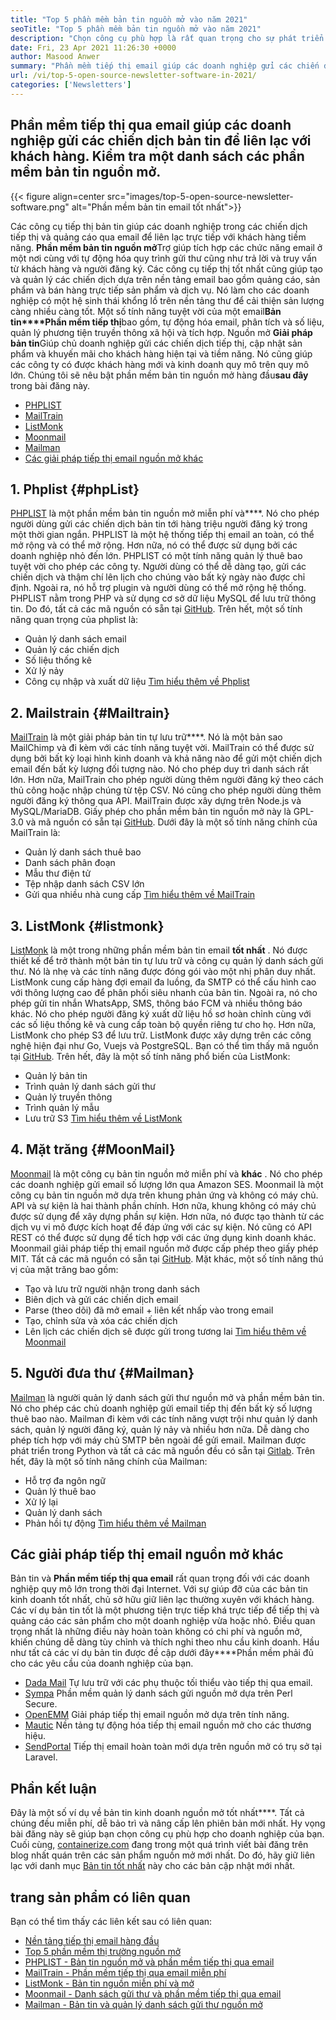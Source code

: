 ```yaml
---
title: "Top 5 phần mềm bản tin nguồn mở vào năm 2021" 
seoTitle: "Top 5 phần mềm bản tin nguồn mở vào năm 2021" 
description: "Chọn công cụ phù hợp là rất quan trọng cho sự phát triển của doanh nghiệp. Chúng tôi có một danh sách ngắn gọn về phần mềm bản tin nguồn mở tốt nhất." 
date: Fri, 23 Apr 2021 11:26:30 +0000
author: Masood Anwer
summary: "Phần mềm tiếp thị email giúp các doanh nghiệp gửi các chiến dịch bản tin để liên lạc với khách hàng. Kiểm tra một danh sách các phần mềm bản tin nguồn mở." 
url: /vi/top-5-open-source-newsletter-software-in-2021/
categories: ['Newsletters']
---
```


## Phần mềm tiếp thị qua email giúp các doanh nghiệp gửi các chiến dịch bản tin để liên lạc với khách hàng. Kiểm tra một danh sách các phần mềm bản tin nguồn mở.

{{< figure align=center src="images/top-5-open-source-newsletter-software.png" alt="Phần mềm bản tin email tốt nhất">}}

Các công cụ tiếp thị bản tin giúp các doanh nghiệp trong các chiến dịch tiếp thị và quảng cáo qua email để liên lạc trực tiếp với khách hàng tiềm năng. **Phần mềm bản tin nguồn mở**Trợ giúp tích hợp các chức năng email ở một nơi cùng với tự động hóa quy trình gửi thư cũng như trả lời và truy vấn từ khách hàng và người đăng ký. Các công cụ tiếp thị tốt nhất cũng giúp tạo và quản lý các chiến dịch dựa trên nền tảng email bao gồm quảng cáo, sản phẩm và bán hàng trực tiếp sản phẩm và dịch vụ. Nó làm cho các doanh nghiệp có một hệ sinh thái khổng lồ trên nền tảng thư để cải thiện sản lượng càng nhiều càng tốt. Một số tính năng tuyệt vời của một email**Bản tin****Phần mềm tiếp thị**bao gồm, tự động hóa email, phân tích và số liệu, quản lý phương tiện truyền thông xã hội và tích hợp.
Nguồn mở **Giải pháp bản tin**Giúp chủ doanh nghiệp gửi các chiến dịch tiếp thị, cập nhật sản phẩm và khuyến mãi cho khách hàng hiện tại và tiềm năng. Nó cũng giúp các công ty có được khách hàng mới và kinh doanh quy mô trên quy mô lớn. Chúng tôi sẽ nêu bật phần mềm bản tin nguồn mở hàng đầu**sau đây** trong bài đăng này.
  * [PHPLIST][1]
  * [MailTrain][2]
  * [ListMonk][3]
  * [Moonmail][4]
  * [Mailman][5]
  * [Các giải pháp tiếp thị email nguồn mở khác][6]

## 1. Phplist {#phpList}

[PHPLIST][7] là một phần mềm bản tin nguồn mở miễn phí và****. Nó cho phép người dùng gửi các chiến dịch bản tin tới hàng triệu người đăng ký trong một thời gian ngắn. PHPLIST là một hệ thống tiếp thị email an toàn, có thể mở rộng và có thể mở rộng. Hơn nữa, nó có thể được sử dụng bởi các doanh nghiệp nhỏ đến lớn. PHPLIST có một tính năng quản lý thuê bao tuyệt vời cho phép các công ty. Người dùng có thể dễ dàng tạo, gửi các chiến dịch và thậm chí lên lịch cho chúng vào bất kỳ ngày nào được chỉ định. Ngoài ra, nó hỗ trợ plugin và người dùng có thể mở rộng hệ thống. PHPLIST nằm trong PHP và sử dụng cơ sở dữ liệu MySQL để lưu trữ thông tin. Do đó, tất cả các mã nguồn có sẵn tại [GitHub][8].
Trên hết, một số tính năng quan trọng của phplist là:
  * Quản lý danh sách email
  * Quản lý các chiến dịch
  * Số liệu thống kê
  * Xử lý nảy
  * Công cụ nhập và xuất dữ liệu
[Tìm hiểu thêm về Phplist][7]

## 2. Mailstrain {#Mailtrain}

[MailTrain][9] là một giải pháp bản tin tự lưu trữ****. Nó là một bản sao MailChimp và đi kèm với các tính năng tuyệt vời. MailTrain có thể được sử dụng bởi bất kỳ loại hình kinh doanh và khả năng nào để gửi một chiến dịch email đến bất kỳ lượng đối tượng nào. Nó cho phép duy trì danh sách rất lớn. Hơn nữa, MailTrain cho phép người dùng thêm người đăng ký theo cách thủ công hoặc nhập chúng từ tệp CSV. Nó cũng cho phép người dùng thêm người đăng ký thông qua API. MailTrain được xây dựng trên Node.js và MySQL/MariaDB. Giấy phép cho phần mềm bản tin nguồn mở này là GPL-3.0 và mã nguồn có sẵn tại [GitHub][10].
Dưới đây là một số tính năng chính của MailTrain là:
  * Quản lý danh sách thuê bao
  * Danh sách phân đoạn
  * Mẫu thư điện tử
  * Tệp nhập danh sách CSV lớn
  * Gửi qua nhiều nhà cung cấp
[Tìm hiểu thêm về MailTrain][9]

## 3. ListMonk {#listmonk}

[ListMonk][11] là một trong những phần mềm bản tin email **tốt nhất** . Nó được thiết kế để trở thành một bản tin tự lưu trữ và công cụ quản lý danh sách gửi thư. Nó là nhẹ và các tính năng được đóng gói vào một nhị phân duy nhất. ListMonk cung cấp hàng đợi email đa luồng, đa SMTP có thể cấu hình cao với thông lượng cao để phân phối siêu nhanh của bản tin. Ngoài ra, nó cho phép gửi tin nhắn WhatsApp, SMS, thông báo FCM và nhiều thông báo khác. Nó cho phép người đăng ký xuất dữ liệu hồ sơ hoàn chỉnh cùng với các số liệu thống kê và cung cấp toàn bộ quyền riêng tư cho họ. Hơn nữa, ListMonk cho phép S3 để lưu trữ. ListMonk được xây dựng trên các công nghệ hiện đại như Go, Vuejs và PostgreSQL. Bạn có thể tìm thấy mã nguồn tại [GitHub][12].
Trên hết, đây là một số tính năng phổ biến của ListMonk:
  * Quản lý bản tin
  * Trình quản lý danh sách gửi thư
  * Quản lý truyền thông
  * Trình quản lý mẫu
  * Lưu trữ S3
[Tìm hiểu thêm về ListMonk][11]

## 4. Mặt trăng {#MoonMail}

[Moonmail][13] là một công cụ bản tin nguồn mở miễn phí và **khác** . Nó cho phép các doanh nghiệp gửi email số lượng lớn qua Amazon SES. Moonmail là một công cụ bản tin nguồn mở dựa trên khung phản ứng và không có máy chủ. API và sự kiện là hai thành phần chính. Hơn nữa, khung không có máy chủ được sử dụng để xây dựng phần sự kiện. Hơn nữa, nó được tạo thành từ các dịch vụ vi mô được kích hoạt để đáp ứng với các sự kiện. Nó cũng có API REST có thể được sử dụng để tích hợp với các ứng dụng kinh doanh khác. Moonmail giải pháp tiếp thị email nguồn mở được cấp phép theo giấy phép MIT. Tất cả các mã nguồn có sẵn tại [GitHub][14].
Mặt khác, một số tính năng thú vị của mặt trăng bao gồm:
  * Tạo và lưu trữ người nhận trong danh sách
  * Biên dịch và gửi các chiến dịch email
  * Parse (theo dõi) đã mở email + liên kết nhấp vào trong email
  * Tạo, chỉnh sửa và xóa các chiến dịch
  * Lên lịch các chiến dịch sẽ được gửi trong tương lai
[Tìm hiểu thêm về Moonmail][13]

## 5. Người đưa thư {#Mailman}

[Mailman][15] là người quản lý danh sách gửi thư nguồn mở và phần mềm bản tin. Nó cho phép các chủ doanh nghiệp gửi email tiếp thị đến bất kỳ số lượng thuê bao nào. Mailman đi kèm với các tính năng vượt trội như quản lý danh sách, quản lý người đăng ký, quản lý nảy và nhiều hơn nữa. Dễ dàng cho phép tích hợp với máy chủ SMTP bên ngoài để gửi email. Mailman được phát triển trong Python và tất cả các mã nguồn đều có sẵn tại [Gitlab][16].
Trên hết, đây là một số tính năng chính của Mailman:
  * Hỗ trợ đa ngôn ngữ
  * Quản lý thuê bao
  * Xử lý lại
  * Quản lý danh sách
  * Phản hồi tự động
[Tìm hiểu thêm về Mailman][15]

## Các giải pháp tiếp thị email nguồn mở khác
Bản tin và **Phần mềm tiếp thị qua email** rất quan trọng đối với các doanh nghiệp quy mô lớn trong thời đại Internet. Với sự giúp đỡ của các bản tin kinh doanh tốt nhất, chủ sở hữu giữ liên lạc thường xuyên với khách hàng. Các ví dụ bản tin tốt là một phương tiện trực tiếp khá trực tiếp để tiếp thị và quảng cáo các sản phẩm cho một doanh nghiệp vừa hoặc nhỏ. Điều quan trọng nhất là những điều này hoàn toàn không có chi phí và nguồn mở, khiến chúng dễ dàng tùy chỉnh và thích nghi theo nhu cầu kinh doanh. Hầu như tất cả các ví dụ bản tin được đề cập dưới đây****Phần mềm phải đủ cho các yêu cầu của doanh nghiệp của bạn.
  * [Dada Mail][17] Tự lưu trữ với các phụ thuộc tối thiểu vào tiếp thị qua email.
  * [Sympa][18] Phần mềm quản lý danh sách gửi nguồn mở dựa trên Perl Secure.
  * [OpenEMM][19] Giải pháp tiếp thị email nguồn mở dựa trên tính năng.
  * [Mautic][20] Nền tảng tự động hóa tiếp thị email nguồn mở cho các thương hiệu.
  * [SendPortal][21] Tiếp thị email hoàn toàn mới dựa trên nguồn mở có trụ sở tại Laravel.

## Phần kết luận
Đây là một số ví dụ về bản tin kinh doanh nguồn mở tốt nhất****. Tất cả chúng đều miễn phí, dễ bảo trì và nâng cấp lên phiên bản mới nhất. Hy vọng bài đăng này sẽ giúp bạn chọn công cụ phù hợp cho doanh nghiệp của bạn.
Cuối cùng, [containerize.com][22] đang trong một quá trình viết bài đăng trên blog nhất quán trên các sản phẩm nguồn mở mới nhất. Do đó, hãy giữ liên lạc với danh mục [Bản tin tốt nhất][23] này cho các bản cập nhật mới nhất.

## trang sản phẩm có liên quan
Bạn có thể tìm thấy các liên kết sau có liên quan:
  * [Nền tảng tiếp thị email hàng đầu][24]
  * [Top 5 phần mềm thị trường nguồn mở][25]
  * [PHPLIST - Bản tin nguồn mở và phần mềm tiếp thị qua email][7]
  * [MailTrain - Phần mềm tiếp thị qua email miễn phí][9]
  * [ListMonk - Bản tin nguồn miễn phí và mở][11]
  * [Moonmail - Danh sách gửi thư và phần mềm tiếp thị qua email][13]
  * [Mailman - Bản tin và quản lý danh sách gửi thư nguồn mở][15]



[1]: #phpList
[2]: #Mailtrain
[3]: #listmonk
[4]: #MoonMail
[5]: #Mailman
[6]: #OtherOpen-sourceEmailMarketingSolutions
[7]: https://products.containerize.com/newsletter/phplist
[8]: https://github.com/phpList/phplist3
[9]: https://products.containerize.com/newsletter/mailtrain
[10]: https://github.com/Mailtrain-org/mailtrain
[11]: https://products.containerize.com/newsletter/listmonk
[12]: https://github.com/knadh/listmonk
[13]: https://products.containerize.com/newsletter/moonmail
[14]: https://github.com/MoonMail/MoonMail
[15]: https://products.containerize.com/newsletter/mailman
[16]: https://gitlab.com/mailman
[17]: https://dadamailproject.com/
[18]: https://www.sympa.org/
[19]: https://www.agnitas.de/en/e-marketing_manager/email-marketing-software-variants/openemm/
[20]: https://www.mautic.org/
[21]: https://laravel-news.com/sendportal-open-source-email-marketing-software
[22]: https://containerize.com
[23]: https://blog.containerize.com/category/newsletter/
[24]: https://products.containerize.com/newsletter
[25]: https://blog.containerize.com/marketplace/top-5-open-source-marketplace-software-in-2021/
